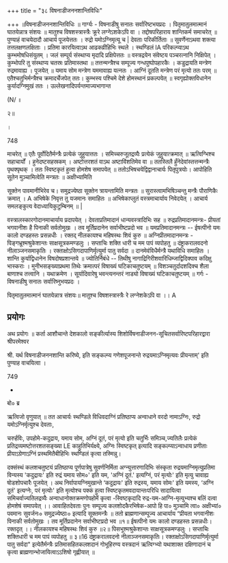 +++
title = "३८ विषनाडीजननशान्तिविधिः"

+++
॥विषनाडीजननशान्तिविधिः ॥ गार्ग्यः - विषनाडीषु सनातः सर्वारिष्टभयप्रदः । पितृमातुलमात्मानं घातयेन्नात्र संशयः ॥ मातुश्च विषशस्त्रास्त्रैः क्रूरे लग्नेऽशकेऽपि वा । तद्दोषपरिहाराय शान्तिकर्म समाचरेत् ॥ पुण्याहं वाचयेदादौ आचार्य पूजयेत्ततः । रुद्रो यमोऽग्निमृत्यू च | देवताः परिकीर्तिताः ॥ सुवर्णेनाऽथवा शक्त्या तत्तलक्षणलक्षिताः । प्रतिमा कारयित्वाऽथ आढकव्रीहिभिः स्थले । स्थण्डिलं IA परिकल्प्याऽथ कुम्भमोषधिसंयुतम् । जलं सम्पूर्य संस्थाप्य मृदादि प्रक्षिपेत्ततः ॥ वस्त्रद्रयेन संवेष्टय पञ्चरत्नानि निक्षिपेत् । कुम्भोपरि तु संस्थाप्य चतस्रः प्रतिमास्तथा ॥ तत्तन्मन्त्रैश्च सम्पूज्य गन्धपुष्पोपहारकैः । कडुद्रायति मन्त्रेण रुद्रमावाह्य । पूजयेत् ॥ यमाय सोम मन्त्रेण यममावाह्य यत्नतः । आग्निं दूतति मन्त्रेण परं मृत्यो ततः परम् ॥ एतैश्चतुभिर्मन्त्रैश्च क्रमादर्चेजपेत् ततः। कुम्भस्य पश्चिमे देशे होमस्थानं प्रकल्पयेत् ॥ स्वगृह्योक्तविधानेन कुर्यादग्निमुखं ततः । उल्लेखनादिपर्यन्तमाज्यभागान्त

(N/ ॥

२॥

।

748

माचरेत् ॥ एतैः पूर्वोदितैर्मन्त्रैः प्रत्येकं जुहुयात्ततः । समिच्चरुजूतद्रव्यैः प्रत्येकं जुहुयात्क्रमात् ॥ ऋत्विग्भिश्च सहाचार्यों । हुनेदष्टसहस्रकम् । अष्टोत्तरशतं वाऽथ अष्टाविंशतिमेव वा ॥ ततस्तिलै हुँनेदेवांस्तत्तन्मन्त्रैः पृथक्पृथक् । ततः स्विष्टकृतं हुत्वा होमशेष समापयेत् ॥ ततोऽभिषचयेद्विद्वानाचार्यः पितृपुत्रयोः। आपोहिति सूतेन मुञ्चामित्वेति मन्त्रतः ॥ अक्षीभ्यामिति

सूक्तेन पावमानीभिरेव च। समुद्रज्येष्ठा सूक्तेन त्रायन्तामिति मन्त्रतः ॥ सुरास्त्वामभिषिञ्चन्तु मन्त्रैः पौराणिकैः क्रमात् । A अभिषेके निवृत्त तु यजमानः समाहितः ॥ अभिषेकाप्लुतं वस्त्रमाचार्याय निवेदयेत् । आचार्य समलङ्कुत्य वेदाध्यायिकुटुम्बिनम् ॥ |

वस्त्रालस्कारगोदानमाचार्याय प्रदापयेत् । देवताप्रतिमादानं धान्यवस्त्रादिभिः सह ॥ रुद्रप्रतिमादानमन्त्रः- प्रीयतां भगवानीशः है पिनाकी सर्वतोमुखः । तव मूर्तिप्रदानेन सर्वाभीष्टप्रदो भव ॥ यमप्रतिमादानमन्त्रः -- ईषत्पीनो यमः कालो दण्डहस्तः प्रसन्नधीः । रक्तद् नीलकायश्च महिषस्थः शिवं कुरु ॥ अग्निप्रीतमादानमन्त्रः - पिङ्गभ्रूश्मश्रुकेशान्तः साक्षसूत्रकमण्डलुः । सप्ताचिः शक्ति धारी च मम पापं व्यपोहतु ॥ दंष्ट्राकरालवदनो नीलाञ्जनसमाकृतिः । रक्ताक्षोऽसिगदापाणिर्मृत्युर्मा पातु सर्वदा ॥ दानमेवंविधैर्मन्त्रै यथाविधि समाहितः । शान्ति कुर्याद्विधानेन विषदोषप्रशान्तये ॥ ज्योतिर्निबंधे -- तिथीषु नागाद्रिगिरीशवारिधिम्जाद्विदिक्पाव कदिक्षु भास्कराः । मुनीभसङ्ख्याप्रथमा तिथेः क्रमात्परं विषाख्यं घटिकाचतुष्टयम् ॥ विशञ्चतुर्दादशदिक्च शैला बाणाश्च तत्त्वानि । यथाक्रमेण । सूर्यादिवारेषु भवन्त्यनन्तरं नाड्यो विषाख्यं घटिकाचतुष्टयम् ॥ गर्गः - विषनाडीषु सनातः सर्वारिष्नुभयप्रदः ।

पितृमातुलमात्मानं घातयेन्नात्र संशयः॥ मातुश्च विषशस्त्रास्त्रैः रे लग्नेशकेऽपि वा ।। A
## प्रयोगः
अथ प्रयोगः ॥ कर्ता आशौचान्ते देशकालो सङ्कीर्त्यास्य शिशोर्विषनाडीजनन-सूचितसर्वारिष्टपरिहारद्वारा श्रीपरमेश्वर

श्री. यर्थ विषनाडीजननशान्ति करिष्ये, इति सङ्कल्प्य गणेशपूजनान्ते रुद्रयमाऽग्निमृत्यवः प्रीयन्ताम्' इति पुण्याह वाचयित्वा ।

749

-

बो० ब्र

ऋत्विजो वृणुयात् ॥ तत आचार्यः स्थण्डिले विधिवदाग्निं प्रतिष्ठाप्य अन्वाधाने वरदो नामाऽग्निः, रुद्रो यमोऽग्निर्मृत्युश्च देवताः,

चरुर्हविः, उपहोमे-कदुद्राय, यमाय सोम, अग्निं दूतं, परं मृत्यो इति चतुर्भिः समिञ्च,ज्यतिलैः प्रत्येकं प्रतिद्रव्यमष्टोत्तरशतसङ्ख्या LE काहुतिभिर्यक्ष्ये, अग्निः स्विष्टकृत् इत्यादि सङ्कल्प्याऽन्वाधाय प्रणीताः प्रीयाऽग्रेणाऽग्निं प्रस्थमितैबीहिभिः स्थण्डिलं कृत्वा तस्मिन्नु।

दक्संस्थं कलशचतुष्टयं प्रतिष्ठाप्य पूर्णपात्रेषु सुवर्णनिर्मिता अग्न्युत्तारणादिभिः संस्कृता रुद्रयमाग्निमृत्युप्रतिमा विन्यस्य 'कदुद्रायः' इति रुद्रं यमाय सोम०' इति यम, 'अग्निं दूतं.' इत्यग्निं, परं मृत्योः' इति मृत्यु चावाह्य षोडशोपचारैः पूजयेत् । अथ निर्वापायग्निमुखान्ते ‘कदुद्रायः' इति रुद्रस्य, यमाय सोमः' इति यमस्य, ‘अग्नि दूतं' इत्यग्नेः, परं मृत्योः' इति मृत्योश्च पक्कं हुत्वा स्विष्टकृतमवदायान्तःपरिधि सादायित्वा समिचर्वाज्यतिलद्रव्यैः अन्वाधानोक्तक्रमणोपहोमें कृत्वा -स्विष्टकृदादि रुद्र-यम-आग्नि-मृत्युभ्यश्च बलिं दत्वा होमशेषं समापयेत् ।। आवाहितदेवताः पुनः सम्पूज्य कलशोदकैरभिषेक-आपो हि पा० मुञ्चामि त्वा० अक्षीभ्यां० पवमानः सुवर्जनः० समुद्रज्येष्ठाः० इत्यादि सूक्तमन्त्रैः ॥ ततो ब्राह्मणान्सम्पूज्य आचार्याय “प्रीयता भगवानीशः पिनाकी सर्वतोमुखः । तव मूर्तिप्रदानेन सर्वाभीष्टप्रदो भव ॥१॥ ईषत्पीनो यमः कालो दण्डहस्तः प्रसन्नधीः। रक्तदृत् ।। नीलकायश्च महिषस्थः शिवं कुरु ॥२॥ पिसभूश्मश्रुकेशान्तः साक्षसूत्रकमण्डलुः । सप्ताचिः शक्तिधारी च मम पापं व्यपोहतु ॥ ३॥16 दंष्ट्राकरालवदनो नीलाञ्जनसमाकृतिः। रक्ताक्षोऽसिगदापाणिर्मृत्युर्मा पातु सर्वदा" इत्येतैर्मन्त्रैः प्रतिमासहितकलशदानं गोभूहिरण्य वस्त्रदानं ऋत्विग्भ्यो यथाशाक्त दक्षिणादानं च कृत्वा ब्राह्मणान्भोजायित्वाऽऽशिषो गृह्णीयात् ॥
